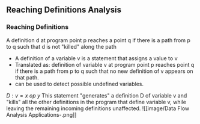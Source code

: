 ## Reaching Definitions Analysis
### Reaching Definitions
A definition d at program point p reaches a point q if there is a path from p to q such that d is not "killed" along the path
- A definition of a variable v is a statement that assigns a value to v
- Translated as: definition of variable v at program point p reaches point q if there is a path from p to q such that no new definition of v appears on that path.
- can be used to detect possible undefined variables.

$D: v = x\ op\ y$ 
This statement "generates" a definition D of variable v and "kills" all the other definitions in the program that define variable v, while leaving the remaining incoming definitions unaffected.
![[image/Data Flow Analysis Applications-.png]]